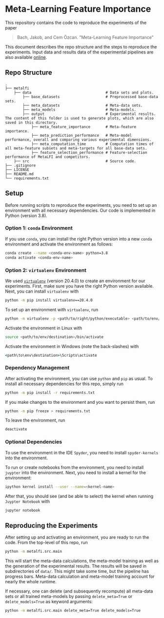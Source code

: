 # Meta-Learning Feature Importance

This repository contains the code to reproduce the experiments of the paper

> Bach, Jakob, and Cem Özcan. "Meta-Learning Feature Importance"

This document describes the repo structure and the steps to reproduce the experiments.
Input data and results data of the experimental pipelines are also available [online](https://bwdatadiss.kit.edu/dataset/xxx).

## Repo Structure

    .
    ├── metalfi                 
        ├── data                                  # Data sets and plots.
            ├── base_datasets                     # Preprocessed base-data sets.
            ├── meta_datasets                     # Meta-data sets.
            ├── meta_models                       # Meta-models.
            ├── output                            # Experimental results. The content of this folder is used to generate plots, which are also saved in this directory.
                ├── meta_feature_importance       # Meta-feature importance.
                ├── meta_prediction_performance   # Meta-model performance, overall and comparing various experimental dimensions.
                ├── meta_computation_time         # Computation times of all meta-feature subsets and meta-targets for all base-data sets.
                ├── feature_selection_performance # Feature-selection performance of MetaLFI and competitors.
        ├── src                                   # Source code.
    ├── .gitignore
    ├── LICENSE
    ├── README.md
    └── requirements.txt

## Setup

Before running scripts to reproduce the experiments, you need to set up an environment with all necessary dependencies.
Our code is implemented in Python (version 3.8).

### Option 1: `conda` Environment

If you use `conda`, you can install the right Python version into a new `conda` environment
and activate the environment as follows:

```bash
conda create --name <conda-env-name> python=3.8
conda activate <conda-env-name>
```

### Option 2: `virtualenv` Environment

We used [`virtualenv`](https://virtualenv.pypa.io/) (version 20.4.0) to create an environment for our experiments.
First, make sure you have the right Python version available.
Next, you can install `virtualenv` with

```bash
python -m pip install virtualenv==20.4.0
```

To set up an environment with `virtualenv`, run


```bash
python -m virtualenv -p <path/to/right/python/executable> <path/to/env/destination>
```

Activate the environment in Linux with

```bash
source <path/to/env/destination>/bin/activate
```

Activate the environment in Windows (note the back-slashes) with

```cmd
<path\to\env\destination>\Scripts\activate
```

### Dependency Management

After activating the environment, you can use `python` and `pip` as usual.
To install all necessary dependencies for this repo, simply run

```bash
python -m pip install -r requirements.txt
```

If you make changes to the environment and you want to persist them, run

```bash
python -m pip freeze > requirements.txt
```

To leave the environment, run

```bash
deactivate
```

### Optional Dependencies

To use the environment in the IDE `Spyder`, you need to install `spyder-kernels` into the environment.

To run or create notebooks from the environment, you need to install `juypter` into the environment.
Next, you need to install a kernel for the environment:

```bash
ipython kernel install --user --name=<kernel-name>
```

After that, you should see (and be able to select) the kernel when running `Juypter Notebook` with

```bash
jupyter notebook
```

## Reproducing the Experiments

After setting up and activating an environment, you are ready to run the code.
From the top-level of this repo, run

```bash
python -m metalfi.src.main
```

This will start the meta-data calculations, the meta-model training as well as the generation of the experimental results. 
The results will be saved in subdirectories of `data/`.
This might take some time, but the pipeline has progress bars.
Meta-data calculation and meta-model training account for nearly the whole runtime.

If necessary, one can delete (and subsequently recompute) all meta-data sets or all trained meta-models by passing 
`delete_meta=True` or `delete_models=True` as keyword arguments: 

```bash
python -m metalfi.src.main delete_meta=True delete_models=True
```
